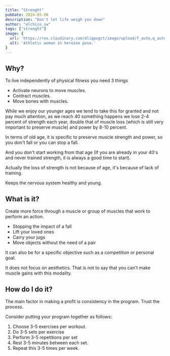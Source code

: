 ```yaml
---
title: "Strenght"
pubDate: 2024-05-06
description: "Don't let life weigh you down"
author: "elchico_sw"
tags: ["strenght"]
image: {
  url: 'https://res.cloudinary.com/dliqpogct/image/upload/f_auto,q_auto/v1/mysite/strength',
  alt: 'Athletic woman in heroine pose.'
}
---
```


## Why?

To live independently of physical fitness you need 3 things

- Activate neurons to move muscles.
- Contract muscles.
- Move bones with muscles.

While we enjoy our younger ages we tend to take this for granted and not pay much attention, as we reach 40 something happens we lose 2-4 percent of strength each year, double that of muscle loss (which is still very important to preserve muscle) and power by 8-10 percent.

In terms of old age, it is specific to preserve muscle strength and power, so you don't fall or you can stop a fall.

And you don't start working from that age (If you are already in your 40's and never trained strength, it is always a good time to start).

Actually the loss of strength is not because of age, it's because of lack of training.

Keeps the nervous system healthy and young.

## What is it?

Create more force through a muscle or group of muscles that work to perform an action.

- Stopping the impact of a fall
- Lift your loved ones
- Carry your jugs
- Move objects without the need of a pair

It can also be for a specific objective such as a competition or personal goal.

It does not focus on aesthetics. That is not to say that you can't make muscle gains with this modality. 

## How do I do it?

The main factor in making a profit is consistency in the program. Trust the process.

Consider putting your program together as follows:

1. Choose 3-5 exercises per workout.
2. Do 3-5 sets per exercise
3. Perform 3-5 repetitions per set
4. Rest 3-5 minutes between each set.
5. Repeat this 3-5 times per week.
